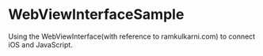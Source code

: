 # WebViewInterfaceSample
Using the WebViewInterface(with  reference to ramkulkarni.com) to connect iOS and JavaScript.

